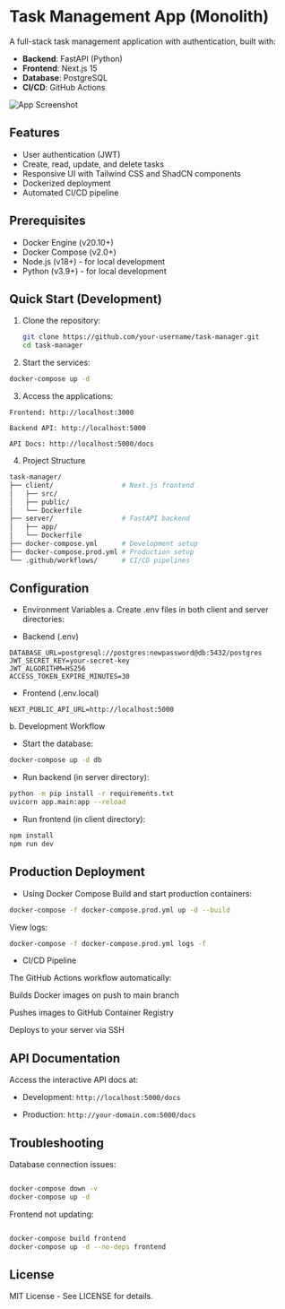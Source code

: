 # Task Management App (Monolith)

A full-stack task management application with authentication, built with:
- **Backend**: FastAPI (Python)
- **Frontend**: Next.js 15
- **Database**: PostgreSQL
- **CI/CD**: GitHub Actions

![App Screenshot](https://ik.imagekit.io/lzdm7pnd7/Screenshot%20from%202025-04-02%2018-00-56.png?updatedAt=1743606149819)

## Features

- User authentication (JWT)
- Create, read, update, and delete tasks
- Responsive UI with Tailwind CSS and ShadCN components
- Dockerized deployment
- Automated CI/CD pipeline

## Prerequisites

- Docker Engine (v20.10+)
- Docker Compose (v2.0+)
- Node.js (v18+) - for local development
- Python (v3.9+) - for local development

## Quick Start (Development)

1. Clone the repository:
   ```bash
   git clone https://github.com/your-username/task-manager.git
   cd task-manager
   ```
2. Start the services:


```bash
docker-compose up -d
```
3. Access the applications:

``Frontend: http://localhost:3000   ``

``Backend API: http://localhost:5000``

``API Docs: http://localhost:5000/docs``

4. Project Structure
```bash
task-manager/
├── client/                 # Next.js frontend
│   ├── src/
│   ├── public/
│   └── Dockerfile
├── server/                 # FastAPI backend
│   ├── app/
│   └── Dockerfile
├── docker-compose.yml      # Development setup
├── docker-compose.prod.yml # Production setup
└── .github/workflows/      # CI/CD pipelines
```

## Configuration
- Environment Variables
  a. Create .env files in both client and server directories:

- Backend (.env)

```
DATABASE_URL=postgresql://postgres:newpassword@db:5432/postgres
JWT_SECRET_KEY=your-secret-key
JWT_ALGORITHM=HS256
ACCESS_TOKEN_EXPIRE_MINUTES=30
```

- Frontend (.env.local)

```
NEXT_PUBLIC_API_URL=http://localhost:5000
```

b. Development Workflow
- Start the database:

```bash
docker-compose up -d db
```

- Run backend (in server directory):

```bash
python -m pip install -r requirements.txt
uvicorn app.main:app --reload
```

- Run frontend (in client directory):

```bash
npm install
npm run dev
```
## Production Deployment

- Using Docker Compose
  Build and start production containers:

```bash
docker-compose -f docker-compose.prod.yml up -d --build
```
View logs:

```bash
docker-compose -f docker-compose.prod.yml logs -f
```
-  CI/CD Pipeline

The GitHub Actions workflow automatically:

Builds Docker images on push to main branch

Pushes images to GitHub Container Registry

Deploys to your server via SSH

## API Documentation
Access the interactive API docs at:

- Development: ``http://localhost:5000/docs``

- Production: ```http://your-domain.com:5000/docs```

## Troubleshooting
Database connection issues:

```bash

docker-compose down -v
docker-compose up -d
```
Frontend not updating:

```bash

docker-compose build frontend
docker-compose up -d --no-deps frontend
```

## License
MIT License - See LICENSE for details.